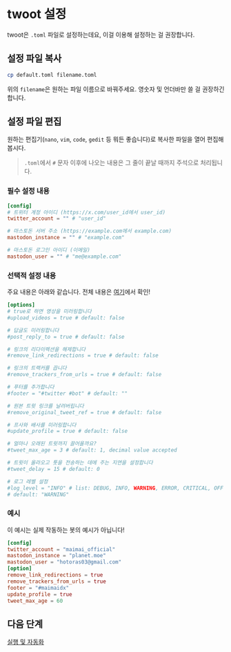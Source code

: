 # twoot 설정
twoot은 `.toml` 파일로 설정하는데요, 이걸 이용해 설정하는 걸 권장합니다.

## 설정 파일 복사
```sh
cp default.toml filename.toml
```
위의 `filename`은 원하는 파일 이름으로 바꿔주세요. 영숫자 및 언더바만 쓸 걸 권장하긴 합니다.

## 설정 파일 편집
원하는 편집기(`nano`, `vim`, `code`, `gedit` 등 뭐든 좋습니다)로 복사한 파일을 열어 편집해봅시다.

> `.toml`에서 `#` 문자 이후에 나오는 내용은 그 줄이 끝날 때까지 주석으로 처리됩니다.

### 필수 설정 내용
```toml
[config]
# 트위터 계정 아이디 (https://x.com/user_id에서 user_id)
twitter_account = "" # "user_id"

# 마스토돈 서버 주소 (https://example.com에서 example.com)
mastodon_instance = "" # "example.com"

# 마스토돈 로그인 아이디 (이메일)
mastodon_user = "" # "me@example.com"
```

### 선택적 설정 내용
주요 내용은 아래와 같습니다. 전체 내용은 [여기](https://gitlab.com/jeancf/twoot/-/blob/master/default.toml?ref_type=heads)에서 확인!
```toml
[options]
# true로 하면 영상을 미러링합니다
#upload_videos = true # default: false

# 답글도 미러링합니다
#post_reply_to = true # default: false

# 링크의 리다이렉션을 해제합니다
#remove_link_redirections = true # default: false

# 링크의 트랙커를 끕니다
#remove_trackers_from_urls = true # default: false

# 푸터를 추가합니다
#footer = "#twitter #bot" # default: ""

# 원본 트윗 링크를 날려버립니다
#remove_original_tweet_ref = true # default: false

# 프사와 배사를 미러링합니다
#update_profile = true # default: false

# 얼마나 오래된 트윗까지 끌어올까요?
#tweet_max_age = 3 # default: 1, decimal value accepted

# 트윗이 올라오고 툿을 전송하는 데에 주는 지연을 설정합니다
#tweet_delay = 15 # default: 0

# 로그 레벨 설정
#log_level = "INFO" # list: DEBUG, INFO, WARNING, ERROR, CRITICAL, OFF
# default: "WARNING"
```

### 예시
이 예시는 실제 작동하는 봇의 예시가 아닙니다!

```toml
[config]
twitter_account = "maimai_official"
mastodon_instance = "planet.moe"
mastodon_user = "hotoras03@gmail.com"
[option]
remove_link_redirections = true
remove_trackers_from_urls = true
footer = "#maimaidx"
update_profile = true
tweet_max_age = 60
```

## 다음 단계
[실행 및 자동화](./launch-and-automate.md)